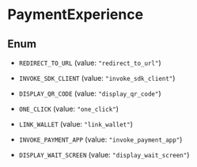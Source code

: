 

# PaymentExperience

## Enum


* `REDIRECT_TO_URL` (value: `"redirect_to_url"`)

* `INVOKE_SDK_CLIENT` (value: `"invoke_sdk_client"`)

* `DISPLAY_QR_CODE` (value: `"display_qr_code"`)

* `ONE_CLICK` (value: `"one_click"`)

* `LINK_WALLET` (value: `"link_wallet"`)

* `INVOKE_PAYMENT_APP` (value: `"invoke_payment_app"`)

* `DISPLAY_WAIT_SCREEN` (value: `"display_wait_screen"`)



